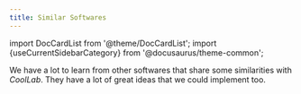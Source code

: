 ```yaml
---
title: Similar Softwares
---
```


import DocCardList from '@theme/DocCardList';
import {useCurrentSidebarCategory} from '@docusaurus/theme-common';

We have a lot to learn from other softwares that share some similarities with _CoolLab_. They have a lot of great ideas that we could implement too.

<DocCardList items={useCurrentSidebarCategory().items}/>

